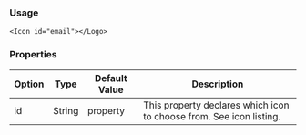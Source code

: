 ### Usage

```
<Icon id="email"></Logo>
```

### Properties

| Option | Type | Default Value | Description |
| ------ | ---- | ------------- | ----------- |
| id | String | property | This property declares which icon to choose from. See icon listing. |

